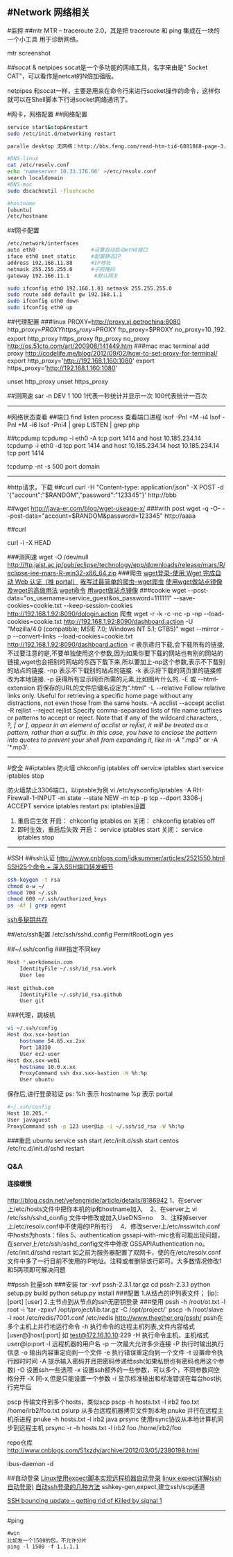 #Network 网络相关 
---
#监控
##mtr
MTR – traceroute 2.0，其是把 traceroute 和 ping 集成在一块的一个小工具 用于诊断网络。

mtr screenshot

##socat & netpipes
socat是一个多功能的网络工具，名字来由是” Socket CAT”，可以看作是netcat的N倍加强版。

netpipes 和socat一样，主要是用来在命令行来进行socket操作的命令，这样你就可以在Shell脚本下行进socket网络通讯了。



#网卡，网络配置
##网络配置
```bash
service start&stop&restart
sudo /etc/init.d/networking restart 

paralle desktop 无网络：http://bbs.feng.com/read-htm-tid-6881868-page-3.html

#DNS-linux
cat /etc/resolv.conf
echo 'nameserver 10.33.176.66' >/etc/resolv.conf
search localdomain
#DNS-mac
sudo dscacheutil -flushcache

#hostname
[ubuntu]
/etc/hostname 

```

##网卡配置
```bash
/etc/network/interfaces
auto eth0                  #设置自动启动eth0接口
iface eth0 inet static     #配置静态IP
address 192.168.11.88      #IP地址
netmask 255.255.255.0      #子网掩码
gateway 192.168.11.1        #默认网关

sudo ifconfig eth0 192.168.1.81 netmask 255.255.255.0
sudo route add default gw 192.168.1.1
sudo ifconfig eth0 down
sudo ifconfig eth0 up
```

##代理配置
###linux
PROXY=http://proxy.xj.petrochina:8080
http_proxy=$PROXY
https_proxy=$PROXY
ftp_proxy=$PROXY
no_proxy=10.,192.
export http_proxy https_proxy ftp_proxy no_proxy
http://os.51cto.com/art/200908/141449.htm
###mac
mac terminal add proxy
http://codelife.me/blog/2012/09/02/how-to-set-proxy-for-terminal/
export http_proxy='http://192.168.1.160:1080'
export https_proxy='http://192.168.1.160:1080'

unset http_proxy
unset https_proxy

##测网速
sar -n DEV 1 100 
1代表一秒统计并显示一次 
100代表统计一百次

---
#网络状态查看
##端口
find listen process 查看端口进程
lsof -Pnl +M -i4
lsof -Pnl +M -i6
lsof -Pni4 | grep LISTEN | grep php

##tcpdump
tcpdump -i eth0 -A tcp port 1414 and host 10.185.234.14
tcpdump -i eth0 -d tcp port 1414 and host 10.185.234.14
host 10.185.234.14 tcp port 1414

tcpdump -nt -s 500 port domain 



---
#http请求，下载
##curl
curl -H "Content-type: application/json" -X POST -d '{"account":"$RANDOM","password":"123345"}'  http://bbb

##wget
http://java-er.com/blog/wget-useage-x/
###with post
wget -q -O- --post-data="account=$RANDOM&password=123345"  http://aaaa

##curl

curl -i -X HEAD 



###测网速
wget -O /dev/null http://ftp.jaist.ac.jp/pub/eclipse/technology/epp/downloads/release/mars/R/eclipse-jee-mars-R-win32-x86_64.zip
###爬虫
[wget登录-使用 Wget 完成自动 Web 认证（推 portal）](http://www.cnblogs.com/lookbackinside/archive/2012/07/21/2603050.html)
[我写过最简单的爬虫–wget爬虫](http://blog.yikuyiku.com/?p=1296)
[使用wget做站点镜像及wget的高级用法](http://www.ahlinux.com/start/cmd/2700.html)
[wget命令](http://blog.csdn.net/forgotaboutgirl/article/details/6891123)
[用wget做站点镜像](http://blog.chinaunix.net/uid-14735472-id-111049.html)
###cookie
wget --post-data="os_username=service_guest&os_password=111111" --save-cookies=cookie.txt --keep-session-cookies http://192.168.1.92:8090/dologin.action
爬虫
wget -r -k -c -nc -p -np --load-cookies=cookie.txt http://192.168.1.92:8090/dashboard.action -U "Mozilla/4.0 (compatible; MSIE 7.0; Windows NT 5.1; GTB5)" 
wget --mirror -p --convert-links --load-cookies=cookie.txt http://192.168.1.92:8090/dashboard.action
-r 表示递归下载,会下载所有的链接,不过要注意的是,不要单独使用这个参数,因为如果你要下载的网站也有别的网站的链接,wget也会把别的网站的东西下载下来,所以要加上-np这个参数,表示不下载别的站点的链接.
-np 表示不下载别的站点的链接.
-k 表示将下载的网页里的链接修改为本地链接.
-p 获得所有显示网页所需的元素,比如图片什么的.
-E  或 --html-extension   将保存的URL的文件后缀名设定为“.html”
-L --relative
Follow relative links only.  Useful for retrieving a specific home page without any distractions, not even those from the same hosts.
-A acclist --accept acclist
-R rejlist --reject rejlist
Specify comma-separated lists of file name suffixes or patterns to
accept or reject. Note that if any of the wildcard characters, *,
?, [ or ], appear in an element of acclist or rejlist, it will be
treated as a pattern, rather than a suffix.  In this case, you have
to enclose the pattern into quotes to prevent your shell from
expanding it, like in -A "*.mp3" or -A '*.mp3'.




---
#安全
##iptables 防火墙
chkconfig iptables off
service iptables start
service iptables stop 

防火墙禁止3306端口，以iptable为例
vi /etc/sysconfig/iptables
-A RH-Firewall-1-INPUT -m state --state NEW -m tcp -p tcp --dport 3306-j ACCEPT
service iptables restart
ps:  iptables设置
1) 重启后生效
开启： chkconfig iptables on
关闭： chkconfig iptables off
2) 即时生效，重启后失效
开启： service iptables start
关闭： service iptables stop



---
#SSH
##ssh认证
http://www.cnblogs.com/jdksummer/articles/2521550.html
[SSH25个命令 + 深入SSH端口转发细节](http://itindex.net/detail/45394-ssh25-%E5%91%BD%E4%BB%A4-ssh)
```bash
ssh-keygen -t rsa
chmod o-w ~/
chmod 700 ~/.ssh
chmod 600 ~/.ssh/authorized_keys
ps -Af | grep agent 
```
[ssh多秘钥共存](http://www.111cn.net/sys/linux/71236.htm)

##/etc/ssh配置
/etc/ssh/sshd_config 
PermitRootLogin yes


##~/.ssh/config
###指定不同key
```bash
Host *.workdomain.com  
    IdentityFile ~/.ssh/id_rsa.work  
    User lee  
   
Host github.com  
    IdentityFile ~/.ssh/id_rsa.github  
    User git  
```



###代理，跳板机
```bash
vi ~/.ssh/config
Host dxx.sxx-bastion
    hostname 54.65.xx.2xx
    Port 18330
    User ec2-user
Host dxx.sxx-web1
    hostname 10.0.x.xx
    ProxyCommand ssh dxx.sxx-bastion -W %h:%p
    User ubuntu
```
保存后,进行登录验证
ps:
%h 表示 hostname
%p 表示 portal

```bash
#~/.ssh/config
Host 10.205.*
User javaguest
ProxyCommand ssh -p 123 user@ip -i ~/.ssh/id_rsa -W %h:%p

```

###重启
ubuntu
service ssh start
/etc/init.d/ssh start
centos
/etc/rc.d/init.d/sshd restart

### Q&A
#### 连接缓慢
http://blog.csdn.net/yefengnidie/article/details/8186942
1、在server上/etc/hosts文件中把你本机的ip和hostname加入　
2、在server上
vi /etc/ssh/sshd_config
文件中修改或加入UseDNS=no　
3、注释掉server上/etc/resolv.conf中不使用的IP所有行　
4、修改server上/etc/nsswitch.conf中hosts为hosts：files
5、authentication gssapi-with-mic也有可能出现问题，在server上/etc/ssh/sshd_config文件中修改 GSSAPIAuthentication no。
/etc/init.d/sshd restart
如之前为服务器配置了双网卡，使的在/etc/resolv.conf文件中多了一行目前不使用的IP地址。注释或者删除该行即可。大多数情况修改1和5两项即可解决问题

##pssh 批量ssh
###安装
tar -xvf pssh-2.3.1.tar.gz
cd pssh-2.3.1
python setup.py build
python setup.py install
###配置
1.从结点的IP列表文件；
[ip]:[port] [user]
2.主节点到从节点的ssh无密钥登录
###使用
pssh -h /root/ot.txt -l root -i 'tar -zpxvf /opt/project/lib.tar.gz -C /opt/project/'
pscp -h /root/slave -l root /etc/redis/7001.conf /etc/redis
http://www.theether.org/pssh/
pssh在多个主机上并行地运行命令
-h 执行命令的远程主机列表,文件内容格式[user@]host[:port]
如 test@172.16.10.10:229
-H 执行命令主机，主机格式 user@ip:port
-l 远程机器的用户名
-p 一次最大允许多少连接
-P 执行时输出执行信息
-o 输出内容重定向到一个文件
-e 执行错误重定向到一个文件
-t 设置命令执行超时时间
-A 提示输入密码并且把密码传递给ssh(如果私钥也有密码也用这个参数)
-O 设置ssh一些选项
-x 设置ssh额外的一些参数，可以多个，不同参数间空格分开
-X 同-x,但是只能设置一个参数
-i 显示标准输出和标准错误在每台host执行完毕后

pscp 传输文件到多个hosts，类似scp
    pscp -h hosts.txt -l irb2 foo.txt /home/irb2/foo.txt
pslurp 从多台远程机器拷贝文件到本地
pnuke 并行在远程主机杀进程
    pnuke -h hosts.txt -l irb2 java
prsync 使用rsync协议从本地计算机同步到远程主机
    prsync -r -h hosts.txt -l irb2 foo /home/irb2/foo

repo仓库
http://www.cnblogs.com/51xzdy/archive/2012/03/05/2380198.html

ibus-daemon -d


##自动登录
[Linux使用expect脚本实现远程机器自动登录](http://blog.csdn.net/kongxx/article/details/48675885)
[linux expect详解(ssh自动登录)](http://www.cnblogs.com/lzrabbit/p/4298794.html)
[自动ssh登录的几种方法](http://blueicer.blog.51cto.com/395686/88175)
sshkey-gen,expect,建立ssh/scp通道

[SSH bouncing update – getting rid of Killed by signal 1](http://simon.zekar.com/2013/03/07/ssh-bouncing-update-killed-by-signal-1/)

---
#ping
```
#win
比如发一个1500的包，不允许分片 
ping -l 1500 -f 1.1.1.1

```



